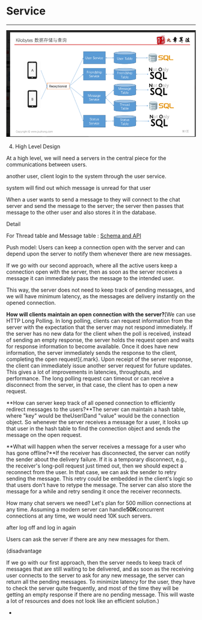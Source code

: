 # Service



---

![Kilobytes Receptionist Copyright@ *ANN.jiuzhang.mm User Service Friendship Service Message Service Status Service User Table Friendship Table Message Table Thread Table Status Table S SQL ](../../media/Message-What's-up-Service-image1.png)



4. High Level Design

At a high level, we will need a servers in the central piece for the communications between users.



another user, client login to the system through the user service.

system will find out which message is unread for that user

When a user wants to send a message to they will connect to the chat server and send the message to the server; the server then passes that message to the other user and also stores it in the database.





Detail

For Thread table and Message table : [Schema and API](onenote:#Schema%20and%20API%20&section-id={F131001E-7D02-5341-98A7-A7C97F3A6A16}&page-id={CA559458-4FD3-9C4A-81D0-ADD6EF1EFBE2}&end&base-path=https://d.docs.live.net/77339d157d673f41/Documents/9%20chapter/System%20Design%20and%20OO%20Design/Message.one)



Push model: Users can keep a connection open with the server and can depend upon the server to notify them whenever there are new messages.



If we go with our second approach, where all the active users keep a connection open with the server, then as soon as the server receives a message it can immediately pass the message to the intended user.

This way, the server does not need to keep track of pending messages, and we will have minimum latency, as the messages are delivery instantly on the opened connection.

**How will clients maintain an open connection with the server?**[We can use HTTP Long Polling. In long polling, clients can request information from the server with the expectation that the server may not respond immediately. If the server has no new data for the client when the poll is received, instead of sending an empty response, the server holds the request open and waits for response information to become available. Once it does have new information, the server immediately sends the response to the client, completing the open request]{.mark}. Upon receipt of the server response, the client can immediately issue another server request for future updates. This gives a lot of improvements in latencies, throughputs, and performance. The long polling request can timeout or can receive a disconnect from the server, in that case, the client has to open a new request.

**How can server keep track of all opened connection to efficiently redirect messages to the users?**The server can maintain a hash table, where "key" would be theUserIDand "value" would be the connection object. So whenever the server receives a message for a user, it looks up that user in the hash table to find the connection object and sends the message on the open request.

**What will happen when the server receives a message for a user who has gone offline?**If the receiver has disconnected, the server can notify the sender about the delivery failure. If it is a temporary disconnect, e.g., the receiver's long-poll request just timed out, then we should expect a reconnect from the user. In that case, we can ask the sender to retry sending the message. This retry could be embedded in the client's logic so that users don't have to retype the message. The server can also store the message for a while and retry sending it once the receiver reconnects.

How many chat servers we need? Let's plan for 500 million connections at any time. Assuming a modern server can handle**50K**concurrent connections at any time, we would need 10K such servers.



after log off and log in again

Users can ask the server if there are any new messages for them.

(disadvantage



If we go with our first approach, then the server needs to keep track of messages that are still waiting to be delivered, and as soon as the receiving user connects to the server to ask for any new message, the server can return all the pending messages. To minimize latency for the user, they have to check the server quite frequently, and most of the time they will be getting an empty response if there are no pending message. This will waste a lot of resources and does not look like an efficient solution.)





- 



